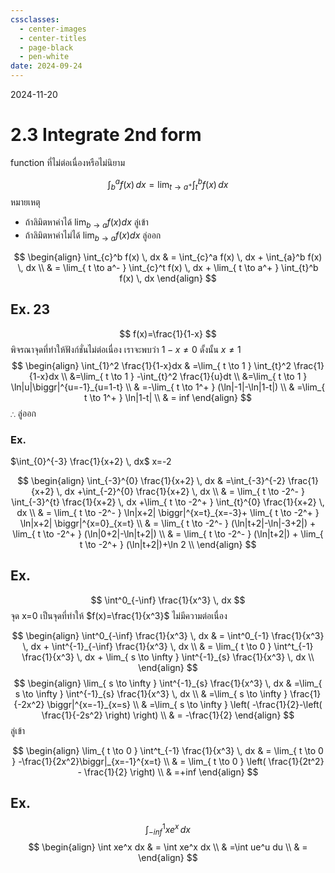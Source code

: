 ```yaml
---
cssclasses:
  - center-images
  - center-titles
  - page-black
  - pen-white
date: 2024-09-24
---
```

2024-11-20

# 2.3 Integrate 2nd form

function ที่ไม่ต่อเนื่องหรือไม่นิยาม

$$
\int^a_{b} f(x) \, dx = \lim_{ t \to a^+ } \int_{t}^b f(x) \, dx 
$$
หมายเหตุ
- ถ้าลิมิตหาค่าได้ $\lim_{ b \to a }f(x)dx$ ลู่เข้า
- ถ้าลิมิตหาค่าไม่ได้ $\lim_{ b \to a }f(x)dx$ ลู่ออก

$$
\begin{align}
\int_{c}^b f(x) \, dx & = \int_{c}^a f(x) \, dx + \int_{a}^b f(x) \, dx  \\
 & = \lim_{ t \to a^- }  \int_{c}^t f(x) \, dx + \lim_{ t \to a^+ }  \int_{t}^b f(x) \, dx 
\end{align}
$$
## Ex. 23

$$
f(x)=\frac{1}{1-x}
$$
พิจรณาจุดที่ทำให้ฟังก์ชั่นไม่ต่อเนื่อง เราจะพบว่า $1-x\neq 0$ ดั้งนั้น $x\neq 1$
$$
\begin{align}
\int_{1}^2 \frac{1}{1-x}dx & =\lim_{ t \to 1 } \int_{t}^2 \frac{1}{1-x}dx \\
 &=\lim_{ t \to 1 } -\int_{t}^2 \frac{1}{u}dt \\
 &=\lim_{ t \to 1 } \ln|u|\biggr|^{u=-1}_{u=1-t} \\
 & =-\lim_{ t \to 1^+ } (\ln|-1|-\ln|1-t|) \\
 & =\lim_{ t \to 1^+ } \ln|1-t| \\
 & = inf
\end{align}
$$
$\therefore$ ลู่ออก

### Ex.

$\int_{0}^{-3} \frac{1}{x+2} \, dx$
x=-2

$$
\begin{align}
\int_{-3}^{0} \frac{1}{x+2} \, dx & =\int_{-3}^{-2} \frac{1}{x+2} \, dx +\int_{-2}^{0} \frac{1}{x+2} \, dx \\
 & = \lim_{ t \to -2^- }  \int_{-3}^{t} \frac{1}{x+2} \, dx +\lim_{ t \to -2^+ }  \int_{t}^{0} \frac{1}{x+2} \, dx \\
 & = \lim_{ t \to -2^- } \ln|x+2| \biggr|^{x=t}_{x=-3}+ \lim_{ t \to -2^+ } \ln|x+2| \biggr|^{x=0}_{x=t} \\
 & = \lim_{ t \to -2^- } (\ln|t+2|-\ln|-3+2|) + \lim_{ t \to -2^+ } (\ln|0+2|-\ln|t+2|) \\
 & = \lim_{ t \to -2^- } (\ln|t+2|) + \lim_{ t \to -2^+ } (\ln|t+2|)+\ln 2 \\
\end{align}
$$
## Ex.

$$
\int^0_{-\inf} \frac{1}{x^3} \, dx 
$$
จุด x=0 เป็นจุดที่ทำให้ $f(x)=\frac{1}{x^3}$ ไม่มีความต่อเนื่อง

$$
\begin{align}
\int^0_{-\inf} \frac{1}{x^3} \, dx  & = \int^0_{-1} \frac{1}{x^3} \, dx + \int^{-1}_{-\inf} \frac{1}{x^3} \, dx  \\
 & = \lim_{ t \to 0 }  \int^t_{-1} \frac{1}{x^3} \, dx + \lim_{ s \to \infty } \int^{-1}_{s} \frac{1}{x^3} \, dx  \\
\end{align}
$$
$$
\begin{align}
\lim_{ s \to \infty } \int^{-1}_{s} \frac{1}{x^3} \, dx  & =\lim_{ s \to \infty } \int^{-1}_{s} \frac{1}{x^3} \, dx   \\
 & =\lim_{ s \to \infty } \frac{1}{-2x^2} \biggr|^{x=-1}_{x=s} \\
 & =\lim_{ s \to \infty }  \left( -\frac{1}{2}-\left( \frac{1}{-2s^2} \right) \right)  \\
 & = -\frac{1}{2}
\end{align}
$$
ลู่เข้า

$$
\begin{align}
\lim_{ t \to 0 }  \int^t_{-1} \frac{1}{x^3} \, dx & = \lim_{ t \to 0 }  -\frac{1}{2x^2}\biggr|_{x=-1}^{x=t} \\
 & = \lim_{ t \to 0 }  \left( \frac{1}{2t^2} - \frac{1}{2} \right) \\
 & =+inf
\end{align}
$$

## Ex.

$$
\int_{-inf}^{1} xe^x \, dx 
$$
$$
\begin{align}
\int xe^x dx  & = \int xe^x dx \\
 & =\int ue^u du \\
 & =
\end{align}
$$